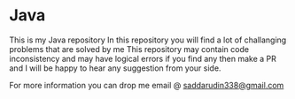 # Java
This is my Java repository
In this repository you will find a lot of challanging problems that are solved by me
This repository may contain code inconsistency and may have logical errors if you find 
any then make a PR and I will be happy to hear any suggestion from your side.

For more information you can drop me email @
saddarudin338@gmail.com
